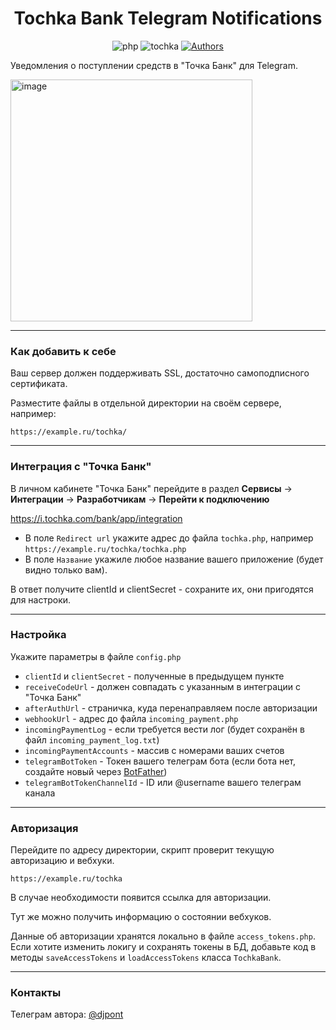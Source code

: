 <div align='center'>

# Tochka Bank Telegram Notifications

![php](https://img.shields.io/badge/php-7.3-blue)
![tochka](https://img.shields.io/badge/tochka-1.37.15-blue)
[![Authors](https://img.shields.io/badge/Authors-djpont-blue)](https://github.com/djpont)

</div>

Уведомления о поступлении средств в "Точка Банк" для Telegram.

<img width="387" alt="image" src="https://github.com/djpont/php-tochka-bank-telegram-notifications/assets/34692754/35e6c555-ef2a-4c61-ae12-94684a85f778">

---

### Как добавить к себе

Ваш сервер должен поддерживать SSL, достаточно самоподписного сертификата.

Разместите файлы в отдельной директории на своём сервере, например:

`https://example.ru/tochka/`

---

### Интеграция с "Точка Банк"

В личном кабинете "Точка Банк" перейдите в раздел **Сервисы** -> **Интеграции** -> **Разработчикам** -> **Перейти к подключению**

https://i.tochka.com/bank/app/integration

- В поле `Redirect url` укажите адрес до файла `tochka.php`, например `https://example.ru/tochka/tochka.php`
- В поле `Название` укажиле любое название вашего приложение (будет видно только вам).

В ответ получите clientId и clientSecret - сохраните их, они пригодятся для настроки.

---

### Настройка

Укажите параметры в файле `config.php`

- `clientId` и `clientSecret` - полученные в предыдущем пункте
- `receiveCodeUrl` - должен совпадать с указанным в интеграции с "Точка Банк"
- `afterAuthUrl` - страничка, куда перенаправляем после авторизации
- `webhookUrl` - адрес до файла `incoming_payment.php`
- `incomingPaymentLog` - если требуется вести лог (будет сохранён в файл `incoming_payment_log.txt`)
- `incomingPaymentAccounts` - массив с номерами ваших счетов
- `telegramBotToken` - Токен вашего телеграм бота (если бота нет, создайте новый через [BotFather](https://t.me/BotFather))
- `telegramBotTokenChannelId` - ID или @username вашего телеграм канала

---

### Авторизация

Перейдите по адресу директории, скрипт проверит текущую авторизацию и вебхуки.

`https://example.ru/tochka`

В случае необходимости появится ссылка для авторизации.

Тут же можно получить информацию о состоянии вебхуков.

Данные об авторизации хранятся локально в файле `access_tokens.php`.
Если хотите изменить локигу и сохранять токены в БД, добавьте код в методы `saveAccessTokens` и `loadAccessTokens` класса `TochkaBank`.

---

### Контакты

Телеграм автора: [@djpont](https://t.me/djpont)

